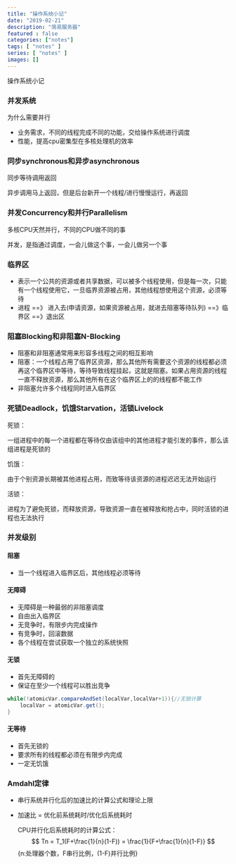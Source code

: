 ```yaml
---
title: "操作系统小记"
date: "2019-02-21"
description: "简易服务器"
featured : false
categories: ["notes"]
tags: [ "notes" ]
series: [ "notes" ]
images: []
---
```


操作系统小记

<!--more-->

### 并发系统

为什么需要并行

- 业务需求，不同的线程完成不同的功能，交给操作系统进行调度
- 性能，提高cpu密集型在多核处理机的效率

### 同步synchronous和异步asynchronous

同步等待调用返回

异步调用马上返回，但是后台新开一个线程/进行慢慢运行，再返回

### 并发Concurrency和并行Parallelism

多核CPU天然并行，不同的CPU做不同的事

并发，是指通过调度，一会儿做这个事，一会儿做另一个事

### 临界区

- 表示一个公共的资源或者共享数据，可以被多个线程使用，但是每一次，只能有一个线程使用它，一旦临界资源被占用，其他线程想使用这个资源，必须等待
- 进程 ==》 进入去(申请资源，如果资源被占用，就进去阻塞等待队列) ==》临界区 ==》退出区

### 阻塞Blocking和非阻塞N-Blocking

- 阻塞和非阻塞通常用来形容多线程之间的相互影响
- 阻塞：一个线程占用了临界区资源，那么其他所有需要这个资源的线程都必须再这个临界区中等待，等待导致线程挂起，这就是阻塞。如果占用资源的线程一直不释放资源，那么其他所有在这个临界区上的的线程都不能工作
- 非阻塞允许多个线程同时进入临界区

### 死锁Deadlock，饥饿Starvation，活锁Livelock

死锁：

一组进程中的每一个进程都在等待仅由该组中的其他进程才能引发的事件，那么该组进程是死锁的

饥饿：

由于个别资源长期被其他进程占用，而致等待该资源的进程迟迟无法开始运行

活锁：

进程为了避免死锁，而释放资源，导致资源一直在被释放和抢占中，同时活锁的进程也无法执行

### 并发级别

#### 阻塞

- 当一个线程进入临界区后，其他线程必须等待

#### 无障碍

- 无障碍是一种最弱的非阻塞调度
- 自由出入临界区
- 无竞争时，有限步内完成操作
- 有竞争时，回滚数据
- 各个线程在尝试获取一个独立的系统快照

#### 无锁

- 首先无障碍的
- 保证在至少一个线程可以胜出竞争

```java
while(!atomicVar.compareAndSet(localVar,localVar+1)){//无锁计算
    localVar = atomicVar.get();
}
```



#### 无等待

- 首先无锁的
- 要求所有的线程都必须在有限步内完成
- 一定无饥饿

### Amdahl定律

- 串行系统并行化后的加速比的计算公式和理论上限

- 加速比 = 优化前系统耗时/优化后系统耗时

  CPU并行化后系统耗时的计算公式：
$$
Tn = T_1(F+\frac{1}{n}(1-F)) = \frac{1}{F+\frac{1}{n}(1-F)}
$$ {n:处理器个数，F串行比例，(1-F)并行比例}



